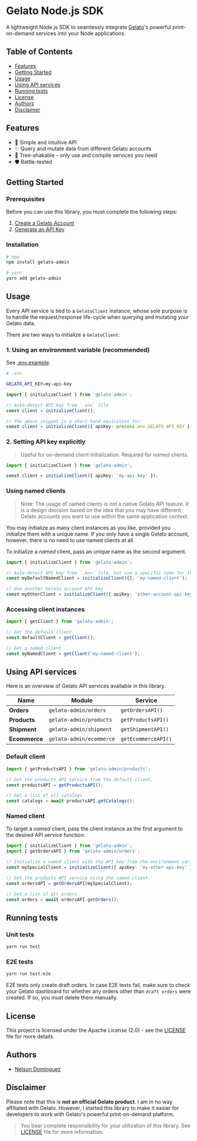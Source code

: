 # Gelato Node.js SDK

A lightweight Node.js SDK to seamlessly integrate [Gelato](https://dashboard.gelato.com/docs/)'s powerful print-on-demand services into your Node applications.

## Table of Contents

- [Features](#features)
- [Getting Started](#getting-started)
- [Usage](#usage)
- [Using API services](#using-api-services)
- [Running tests](#running-tests)
- [License](#license)
- [Authors](#authors)
- [Disclaimer](#disclaimer)

## Features

- :page_facing_up: Simple and intuitive API
- :sparkles: Query and mutate data from different Gelato accounts
- :deciduous_tree: Tree-shakable - only use and compile services you need
- :shield: Battle-tested

## Getting Started

### Prerequisites

Before you can use this library, you must complete the following steps:

1. [Create a Gelato Account](https://gelato.com)
2. [Generate an API Key](https://dashboard.gelato.com/keys/manage)

### Installation

```bash
# npm
npm install gelato-admin

# yarn
yarn add gelato-admin
```

## Usage

Every API service is tied to a `GelatoClient` instance, whose sole purpose is to handle the request/response life-cycle when querying and mutating your Gelato data.

There are two ways to initialize a `GelatoClient`:

### 1. Using an environment variable (recommended)

See [.env.example](./.env.example).

```bash
# .env

GELATO_API_KEY=my-api-key
```

```ts
import { initializeClient } from 'gelato-admin';

// Auto-detect API key from `.env` file
const client = initializeClient();

// The above snippet is a short-hand equivalent for:
const client = initializeClient({ apiKey: process.env.GELATO_API_KEY });
```

### 2. Setting API key explicitly

> Useful for on-demand client initialization. Required for _named_ clients.

```ts
import { initializeClient } from 'gelato-admin';

const client = initializeClient({ apiKey: 'my-api-key' });
```

### Using named clients

> Note: The usage of named clients _is not_ a native Gelato API feature. It is a design decision based on the idea that you may have different Gelato accounts you want to use within the same application context.

You may initialize as many client instances as you like, provided you initialize them with a unique name. If you only have a single Gelato account, however, there is no need to use named clients at all.

To initialize a _named_ client, pass an unique name as the second argument.

```ts
import { initializeClient } from 'gelato-admin';

// Auto-detect API key from `.env` file, but use a specific name for the client instance.
const myDefaultNamedClient = initializeClient({}, 'my-named-client');

// Use another Gelato account API key
const myOtherClient = initializeClient({ apiKey: 'other-account-api-key' }, 'other-account-client');
```

### Accessing client instances

```ts
import { getClient } from 'gelato-admin';

// Get the default client
const defaultClient = getClient();

// Get a named client
const myNamedClient = getClient('my-named-client');
```

## Using API services

Here is an overview of Gelato API services available in this library.

| Name          | Module                   | Service             |
| ------------- | ------------------------ | ------------------- |
| **Orders**    | `gelato-admin/orders`    | `getOrdersAPI()`    |
| **Products**  | `gelato-admin/products`  | `getProductsAPI()`  |
| **Shipment**  | `gelato-admin/shipment`  | `getShipmentAPI()`  |
| **Ecommerce** | `gelato-admin/ecommerce` | `getEcommerceAPI()` |

### Default client

```ts
import { getProductsAPI } from 'gelato-admin/products';

// Get the products API service from the default client.
const productsAPI = getProductsAPI();

// Get a list of all catalogs
const catalogs = await productsAPI.getCatalogs();
```

### Named client

To target a _named_ client, pass the client instance as the first argument to the desired API service function:

```ts
import { initializeClient } from 'gelato-admin';
import { getOrdersAPI } from 'gelato-admin/orders';

// Initialize a named client with the API key from the environment variable
const mySpecialClient = initializeClient({ apiKey: 'my-other-api-key' }, 'my-special-client');

// Get the products API service using the named client.
const ordersAPI = getOrdersAPI(mySpecialClient);

// Get a list of all orders
const orders = await ordersAPI.getOrders();
```

## Running tests

### Unit tests

```bash
yarn run test
```

### E2E tests

```bash
yarn run test:e2e
```

E2E tests only create draft orders. In case E2E tests fail, make sure to check your Gelato dashboard for whether any orders other than `draft orders` were created. If so, you must delete them manually.

## License

This project is licensed under the Apache License (2.0) - see the [LICENSE](LICENSE) file for more details.

## Authors

- [Nelson Dominguez](https://www.github.com/ekkolon)

## Disclaimer

Please note that this is **_not_ an official Gelato product**. I am in no way affiliated with Gelato. However, I started this library to make it easier for developers to work with Gelato's powerful print-on-demand platform.

> You bear complete responsibility for your utilization of this library. See [LICENSE](/LICENSE) file for more information.
